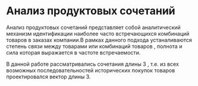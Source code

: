 # Анализ продуктовых сочетаний
  Анализ продуктовых сочетаний  представляет собой аналитический механизм идентификации  наиболее часто встречающихся комбинаций товаров в заказах компании.В рамках данного подхода устаналиваются степень связи между товарами или комбинаций товаров , полнота и сила которая выражается в частоте встречаемости.

  В данной работе рассматривались сочетания длины 3 , т.е.   из всех возможных последовательностей исторических покупок товаров  проектировался вектор длины 3.
